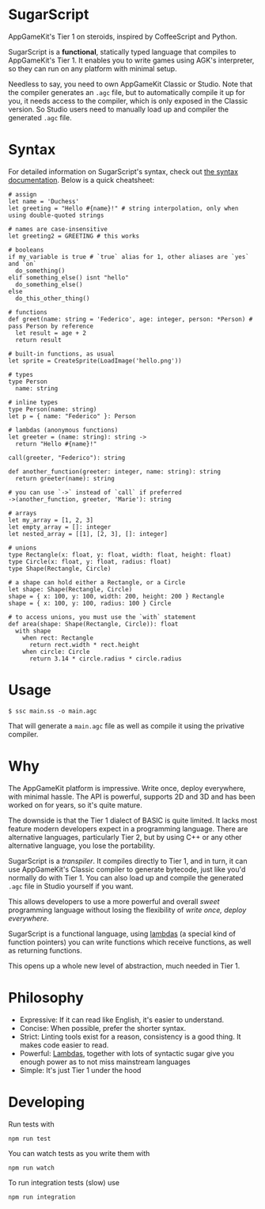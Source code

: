 # SugarScript
AppGameKit's Tier 1 on steroids, inspired by CoffeeScript and Python.

SugarScript is a **functional**, statically typed language that compiles to
AppGameKit's Tier 1. It enables you to write games using AGK's interpreter, so
they can run on any platform with minimal setup.

Needless to say, you need to own AppGameKit Classic or Studio. Note that the
compiler generates an `.agc` file, but to automatically compile it up for you,
it needs  access to the compiler, which is only exposed in the Classic version.
So Studio  users need to manually load up and compiler the generated `.agc`
file.

# Syntax
For detailed information on SugarScript's syntax, check out [the syntax
documentation](doc/syntax.md). Below is a quick cheatsheet:

```
# assign
let name = 'Duchess'
let greeting = "Hello #{name}!" # string interpolation, only when using double-quoted strings

# names are case-insensitive
let greeting2 = GREETING # this works

# booleans
if my_variable is true # `true` alias for 1, other aliases are `yes` and `on`
  do_something()
elif something_else() isnt "hello"
  do_something_else()
else
  do_this_other_thing()

# functions
def greet(name: string = 'Federico', age: integer, person: *Person) # pass Person by reference
  let result = age + 2
  return result

# built-in functions, as usual
let sprite = CreateSprite(LoadImage('hello.png'))

# types
type Person
  name: string

# inline types
type Person(name: string)
let p = { name: "Federico" }: Person

# lambdas (anonymous functions)
let greeter = (name: string): string ->
  return "Hello #{name}!"

call(greeter, "Federico"): string

def another_function(greeter: integer, name: string): string
  return greeter(name): string

# you can use `->` instead of `call` if preferred
->(another_function, greeter, 'Marie'): string

# arrays
let my_array = [1, 2, 3]
let empty_array = []: integer
let nested_array = [[1], [2, 3], []: integer]

# unions
type Rectangle(x: float, y: float, width: float, height: float)
type Circle(x: float, y: float, radius: float)
type Shape(Rectangle, Circle)

# a shape can hold either a Rectangle, or a Circle
let shape: Shape(Rectangle, Circle)
shape = { x: 100, y: 100, width: 200, height: 200 } Rectangle
shape = { x: 100, y: 100, radius: 100 } Circle

# to access unions, you must use the `with` statement
def area(shape: Shape(Rectangle, Circle)): float
  with shape
    when rect: Rectangle
      return rect.width * rect.height
    when circle: Circle
      return 3.14 * circle.radius * circle.radius
```

# Usage

    $ ssc main.ss -o main.agc

That will generate a `main.agc` file as well as compile it using the privative
compiler.

# Why
The AppGameKit platform is impressive. Write once, deploy everywhere, with
minimal  hassle. The API is powerful, supports 2D and 3D and has been worked on
for years, so it's quite mature.

The downside is that the Tier 1 dialect of BASIC is quite limited. It lacks most
feature modern developers expect in a programming language. There are
alternative languages, particularly Tier 2, but by using C++ or any other
alternative language, you lose the portability.

SugarScript is a _transpiler_. It compiles directly to Tier 1, and in turn, it
can use AppGameKit's Classic compiler to generate bytecode, just like you'd
normally do with Tier 1. You can also load up and compile the generated `.agc`
file in Studio yourself if you want.

This allows developers to use a more powerful and overall _sweet_ programming
language  without losing the flexibility of _write once, deploy everywhere_.

SugarScript is a functional language, using [lambdas](doc/syntax.md#lambdas) (a
special kind of function pointers) you can write functions which receive
functions, as well as returning functions.

This opens up a whole new level of abstraction, much needed in Tier 1.

# Philosophy
* Expressive: If it can read like English, it's easier to understand.
* Concise: When possible, prefer the shorter syntax.
* Strict: Linting tools exist for a reason, consistency is a good thing. It makes code easier to read.
* Powerful: [Lambdas](https://en.wikipedia.org/wiki/Higher-order_function), together with lots of syntactic sugar give you enough power as to not miss mainstream languages
* Simple: It's just Tier 1 under the hood

# Developing
Run tests with

    npm run test

You can watch tests as you write them with

    npm run watch

To run integration tests (slow) use

    npm run integration
